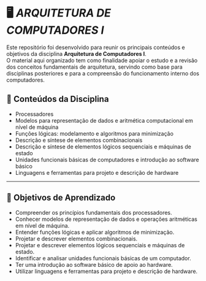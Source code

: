 # 🖥️ ***ARQUITETURA DE COMPUTADORES I***

Este repositório foi desenvolvido para reunir os principais conteúdos e objetivos da disciplina **Arquitetura de Computadores I**.  
O material aqui organizado tem como finalidade apoiar o estudo e a revisão dos conceitos fundamentais de arquitetura, servindo como base para disciplinas posteriores e para a compreensão do funcionamento interno dos computadores.  

## 📌 Conteúdos da Disciplina
- Processadores  
- Modelos para representação de dados e aritmética computacional em nível de máquina  
- Funções lógicas: modelamento e algoritmos para minimização  
- Descrição e síntese de elementos combinacionais  
- Descrição e síntese de elementos lógicos sequenciais e máquinas de estado  
- Unidades funcionais básicas de computadores e introdução ao software básico  
- Linguagens e ferramentas para projeto e descrição de hardware  

---

## 🎯 Objetivos de Aprendizado
- Compreender os princípios fundamentais dos processadores.  
- Conhecer modelos de representação de dados e operações aritméticas em nível de máquina.  
- Entender funções lógicas e aplicar algoritmos de minimização.  
- Projetar e descrever elementos combinacionais.  
- Projetar e descrever elementos lógicos sequenciais e máquinas de estado.  
- Identificar e analisar unidades funcionais básicas de um computador.  
- Ter uma introdução ao software básico de apoio ao hardware.  
- Utilizar linguagens e ferramentas para projeto e descrição de hardware.  
